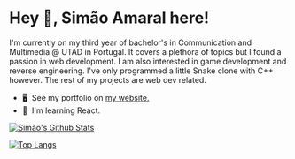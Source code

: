 Hey 👋, Simão Amaral here!
=============================
I'm currently on my third year of bachelor's in Communication and Multimedia @ UTAD in Portugal. It covers a plethora of topics but I found a passion in web development. I am also interested in game development and reverse engineering. I've only programmed a little Snake clone with C++ however. The rest of my projects are web dev related.
* 🖥️  See my portfolio on [my website.](http://elcascavel.me/)
* 🧠  I'm learning React.

[![Simão's Github Stats](https://github-readme-stats.vercel.app/api?username=elcascavel&count_private=true&show_icons=true&theme=dark&hide_rank=false)](https://github.com/anuraghazra/github-readme-stats)

[![Top Langs](https://github-readme-stats.vercel.app/api/top-langs/?username=elcascavel&theme=dark&layout=compact)](https://github.com/anuraghazra/github-readme-stats)
